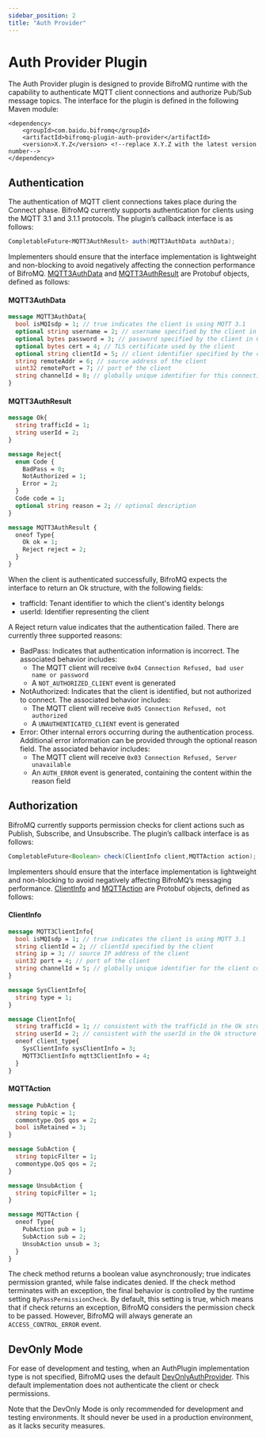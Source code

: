 ```yaml
---
sidebar_position: 2
title: "Auth Provider"
---
```


# Auth Provider Plugin

The Auth Provider plugin is designed to provide BifroMQ runtime with the capability to authenticate MQTT client connections and authorize Pub/Sub message topics. The interface for the plugin is defined in the following Maven module:

```
<dependency>
    <groupId>com.baidu.bifromq</groupId>
    <artifactId>bifromq-plugin-auth-provider</artifactId>
    <version>X.Y.Z</version> <!--replace X.Y.Z with the latest version number-->
</dependency>
```

## Authentication

The authentication of MQTT client connections takes place during the Connect phase. BifroMQ currently supports authentication for clients using the MQTT 3.1 and 3.1.1 protocols. The plugin’s callback interface is as follows:

```java
CompletableFuture<MQTT3AuthResult> auth(MQTT3AuthData authData);
```

Implementers should ensure that the interface implementation is lightweight and non-blocking to avoid negatively affecting the connection performance of BifroMQ.
[MQTT3AuthData](https://github.com/bifromqio/bifromq/blob/main/bifromq-plugin/bifromq-plugin-auth-provider/src/main/proto/mqtt3_auth_types.proto)
and [MQTT3AuthResult](https://github.com/bifromqio/bifromq/blob/main/bifromq-plugin/bifromq-plugin-auth-provider/src/main/proto/mqtt3_auth_types.proto) are Protobuf objects, defined as follows:

#### MQTT3AuthData

```protobuf
message MQTT3AuthData{
  bool isMQIsdp = 1; // true indicates the client is using MQTT 3.1
  optional string username = 2; // username specified by the client in Connect
  optional bytes password = 3; // password specified by the client in Connect
  optional bytes cert = 4; // TLS certificate used by the client
  optional string clientId = 5; // client identifier specified by the client in Connect
  string remoteAddr = 6; // source address of the client
  uint32 remotePort = 7; // port of the client
  string channelId = 8; // globally unique identifier for this connection
}
```

#### MQTT3AuthResult

```protobuf
message Ok{
  string trafficId = 1;
  string userId = 2;
}

message Reject{
  enum Code {
    BadPass = 0;
    NotAuthorized = 1;
    Error = 2;
  }
  Code code = 1;
  optional string reason = 2; // optional description
}

message MQTT3AuthResult {
  oneof Type{
    Ok ok = 1;
    Reject reject = 2;
  }
}
```

When the client is authenticated successfully, BifroMQ expects the interface to return an Ok structure, with the following fields:

* trafficId: Tenant identifier to which the client's identity belongs
* userId: Identifier representing the client

A Reject return value indicates that the authentication failed. There are currently three supported reasons:

* BadPass: Indicates that authentication information is incorrect. The associated behavior includes:
    * The MQTT client will receive `0x04 Connection Refused, bad user name or password`
    * A `NOT_AUTHORIZED_CLIENT` event is generated
* NotAuthorized: Indicates that the client is identified, but not authorized to connect. The associated behavior includes:
    * The MQTT client will receive `0x05 Connection Refused, not authorized`
    * A `UNAUTHENTICATED_CLIENT` event is generated
* Error: Other internal errors occurring during the authentication process. Additional error information can be provided through the optional reason field. The associated behavior includes:
    * The MQTT client will receive `0x03 Connection Refused, Server unavailable`
    * An `AUTH_ERROR` event is generated, containing the content within the reason field

## Authorization

BifroMQ currently supports permission checks for client actions such as Publish, Subscribe, and Unsubscribe. The plugin’s callback interface is as follows:

```java
CompletableFuture<Boolean> check(ClientInfo client,MQTTAction action);
```

Implementers should ensure that the interface implementation is lightweight and non-blocking to avoid negatively affecting BifroMQ’s messaging performance.
[ClientInfo](https://github.com/bifromqio/bifromq/blob/main/bifromq-common-type/src/main/proto/commontype/ClientInfo.proto)
and [MQTTAction](https://github.com/bifromqio/bifromq/blob/main/bifromq-plugin/bifromq-plugin-auth-provider/src/main/proto/mqtt_actions.proto) are Protobuf objects, defined as follows:

#### ClientInfo

```protobuf
message MQTT3ClientInfo{
  bool isMQIsdp = 1; // true indicates the client is using MQTT 3.1
  string clientId = 2; // clientId specified by the client
  string ip = 3; // source IP address of the client
  uint32 port = 4; // port of the client
  string channelId = 5; // globally unique identifier for the client connection
}

message SysClientInfo{
  string type = 1;
}

message ClientInfo{
  string trafficId = 1; // consistent with the trafficId in the Ok structure returned by the auth method
  string userId = 2; // consistent with the userId in the Ok structure returned by the auth method
  oneof client_type{
    SysClientInfo sysClientInfo = 3;
    MQTT3ClientInfo mqtt3ClientInfo = 4;
  }
}
```

#### MQTTAction

```protobuf
message PubAction {
  string topic = 1;
  commontype.QoS qos = 2;
  bool isRetained = 3;
}

message SubAction {
  string topicFilter = 1;
  commontype.QoS qos = 2;
}

message UnsubAction {
  string topicFilter = 1;
}

message MQTTAction {
  oneof Type{
    PubAction pub = 1;
    SubAction sub = 2;
    UnsubAction unsub = 3;
  }
}
```

The check method returns a boolean value asynchronously; true indicates permission granted, while false indicates denied. If the check method terminates with an exception, the final behavior is controlled by the runtime
setting `ByPassPermissionCheck`. By default, this setting is true, which means that if check returns an exception, BifroMQ considers the permission check to be passed. However, BifroMQ will always generate an `ACCESS_CONTROL_ERROR` event.

## DevOnly Mode

For ease of development and testing, when an AuthPlugin implementation type is not specified, BifroMQ uses the
default [DevOnlyAuthProvider](https://github.com/bifromqio/bifromq/blob/main/bifromq-server/src/main/java/com/baidu/bifromq/server/service/authprovider/DevOnlyAuthProvider.java). This default implementation does not authenticate the client or
check permissions.

Note that the DevOnly Mode is only recommended for development and testing environments. It should never be used in a production environment, as it lacks security measures.
   